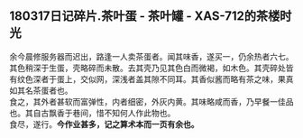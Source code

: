 ## 180317日记碎片.茶叶蛋 - 茶叶罐 - XAS-712的茶楼时光
余今晨修服务器而迟出，路逢一人卖茶蛋者。闻其味香，遂买一，仍余热者六七。  
其色稍深于生蛋，壳略碎而未散。去其壳乃见其色白而微褐，如木色。其壳碎处皆有纹色深者于蛋上，交似网，深浅者盖其隙不同耳。其香似酱而略有茶之味，果真如其名茶蛋者也。  
食之，其外者甚软而富弹性，内者细密，外灰内黄。其味略咸而香，乃早餐一佳品也。其自古飘香于巷间，惜不知何人作此物也。  
食尽，遂行。**今作业甚多，记之算术本而一页有余也。**  
